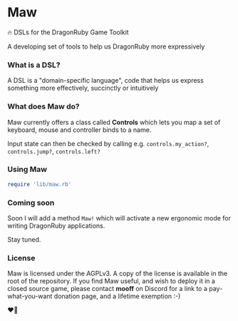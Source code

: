 # Maw
🔥 DSLs for the DragonRuby Game Toolkit

A developing set of tools to help us DragonRuby more expressively

### What is a DSL?

A DSL is a "domain-specific language", code that helps us express
something more effectively, succinctly or intuitively

### What does Maw do?

Maw currently offers a class called **Controls** which lets you map a
set of keyboard, mouse and controller binds to a name.

Input state can then be checked by calling e.g. `controls.my_action?`, `controls.jump?`, `controls.left?`

### Using Maw

```ruby
require 'lib/maw.rb'
```

### Coming soon

Soon I will add a method `Maw!` which will activate a new ergonomic
mode for writing DragonRuby applications.

Stay tuned.

### License

Maw is licensed under the AGPLv3. A copy of the license is available
in the root of the repository. If you find Maw useful, and wish to
deploy it in a closed source game, please contact **mooff** on Discord
for a link to a pay-what-you-want donation page, and a lifetime exemption :-)

❤️‍🔥
